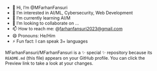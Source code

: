 - 👋 Hi, I’m @MFarhanFansuri
- 👀 I’m interested in AI/ML, Cybersecurity, Web Development
- 🌱 I’m currently learning AI/M
- 💞️ I’m looking to collaborate on ...
- 📫 How to reach me: @farhanfansuri2023@gmail.com 
- 😄 Pronouns: He/Him
- ⚡ Fun fact: I can speak 3+ languages

MFarhanFansuri/MFarhanFansuri is a ✨ special ✨ repository because its `README.md` (this file) appears on your GitHub profile.
You can click the Preview link to take a look at your changes.

